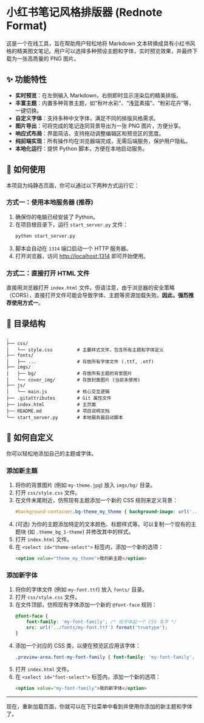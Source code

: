 # 小红书笔记风格排版器 (Rednote Format)

这是一个在线工具，旨在帮助用户轻松地将 Markdown 文本转换成具有小红书风格的精美图文笔记。用户可以选择多种预设主题和字体，实时预览效果，并最终下载为一张高质量的 PNG 图片。

## ✨ 功能特性

- **实时预览**：在左侧输入 Markdown，右侧即时显示渲染后的精美排版。
- **丰富主题**：内置多种背景主题，如“秋叶水彩”、“浅蓝素描”、“粉彩花卉”等，一键切换。
- **自定义字体**：支持多种中文字体，满足不同的排版风格需求。
- **图片导出**：可将完成的笔记连同背景导出为一张 PNG 图片，方便分享。
- **响应式布局**：界面简洁，支持拖动调整编辑区和预览区的宽度。
- **纯前端实现**：所有操作均在浏览器端完成，无需后端服务，保护用户隐私。
- **本地化运行**：提供 Python 脚本，方便在本地启动服务。

## 🚀 如何使用

本项目为纯静态页面，你可以通过以下两种方式运行它：

### 方式一：使用本地服务器 (推荐)

1.  确保你的电脑已经安装了 Python。
2.  在项目根目录下，运行 `start_server.py` 文件：
    ```bash
    python start_server.py
    ```
3.  脚本会自动在 `1314` 端口启动一个 HTTP 服务器。
4.  打开浏览器，访问 [http://localhost:1314](http://localhost:1314) 即可开始使用。

### 方式二：直接打开 HTML 文件

直接用浏览器打开 `index.html` 文件。但请注意，由于浏览器的安全策略（CORS），直接打开文件可能会导致字体、主题等资源加载失败。**因此，强烈推荐使用方式一**。

## 📂 目录结构

```
.
├── css/
│   └── style.css         # 主要样式文件，包含所有主题和字体定义
├── fonts/
│   ├── ...               # 存放所有字体文件 (.ttf, .otf)
├── imgs/
│   ├── bg/               # 存放所有主题的背景图片
│   └── cover_img/        # 存放封面图片 (当前未使用)
├── js/
│   └── main.js           # 核心交互逻辑
├── .gitattributes        # Git 属性文件
├── index.html            # 主页面
├── README.md             # 项目说明文档
└── start_server.py       # 本地服务器启动脚本
```

## 🎨 如何自定义

你可以轻松地添加自己的主题或字体。

### 添加新主题

1.  将你的背景图片 (例如 `my-theme.jpg`) 放入 `imgs/bg/` 目录。
2.  打开 `css/style.css` 文件。
3.  在文件末尾附近，仿照现有主题添加一个新的 CSS 规则来定义背景：
    ```css
    #background-container.bg-theme_my_theme { background-image: url('../imgs/bg/my-theme.jpg'); }
    ```
4.  (可选) 为你的主题添加特定的文本颜色、标题样式等。可以复制一个现有的主题块 (如 `.theme_bg_1-theme`) 并修改其中的样式。
5.  打开 `index.html` 文件。
6.  在 `<select id="theme-select">` 标签内，添加一个新的选项：
    ```html
    <option value="theme_my_theme">我的新主题</option>
    ```

### 添加新字体

1.  将你的字体文件 (例如 `my-font.ttf`) 放入 `fonts/` 目录。
2.  打开 `css/style.css` 文件。
3.  在文件顶部，仿照现有字体添加一个新的 `@font-face` 规则：
    ```css
    @font-face {
        font-family: 'my-font-family'; /* 给字体起一个 CSS 名字 */
        src: url('../fonts/my-font.ttf') format('truetype');
    }
    ```
4.  添加一个对应的 CSS 类，以便在预览区应用该字体：
    ```css
    .preview-area.font-my-font-family { font-family: 'my-font-family', sans-serif !important; }
    ```
5.  打开 `index.html` 文件。
6.  在 `<select id="font-select">` 标签内，添加一个新的选项：
    ```html
    <option value="my-font-family">我的新字体</option>
    ```

---
现在，重新加载页面，你就可以在下拉菜单中看到并使用你添加的新主题和字体了。